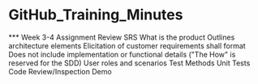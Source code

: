 # GitHub_Training_Minutes

*** Week 3-4 Assignment Review
      SRS
        What is the product
        Outlines architecture elements
        Elicitation of customer requirements
          <subject> shall <capability> format
          Does not include implementation or functional details ("The How" is reserved for the SDD)
        User roles and scenarios
        Test Methods
          Unit Tests
          Code Review/Inspection
          Demo
